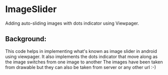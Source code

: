 # ImageSlider
Adding auto-sliding images with dots indicator using Viewpager.

## Background:

This code helps in implementing what's known as image slider in android using viewpager.
It also implements the dots indicator that move along as the image switches from one image to another
The images have been taken from drawable but they can also be taken from server or any other url :-)


